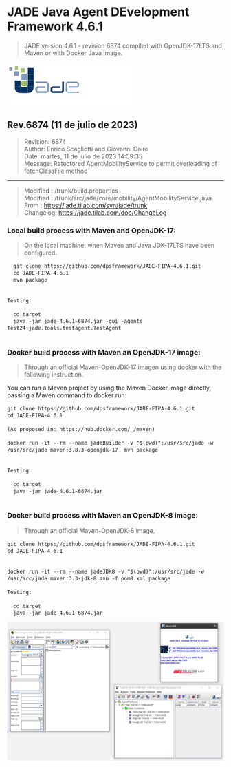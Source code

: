 # JADE Java Agent DEvelopment Framework 4.6.1

> JADE version 4.6.1 - revision 6874 compiled with OpenJDK-17LTS and Maven or with Docker Java image.

![JADE version 4.6.1 - revision 6874 compiled with OpenJDK-17LTS](./images/logoJade.png)

## Rev.6874 (11 de julio de 2023)

> Revision: 6874<br>
  Author: Enrico Scagliotti and Giovanni Caire<br>
  Date: martes, 11 de julio de 2023 14:59:35<br>
  Message: Retectored AgentMobilityService to permit overloading of fetchClassFile method

----

> Modified : /trunk/build.properties<br>
  Modified : /trunk/src/jade/core/mobility/AgentMobilityService.java<br>
  From     : https://jade.tilab.com/svn/jade/trunk<br>
  Changelog: https://jade.tilab.com/doc/ChangeLog<br>





### Local build process with Maven and OpenJDK-17:

> On the local machine: when Maven and Java JDK-17LTS have been configured.


```shell
  git clone https://github.com/dpsframework/JADE-FIPA-4.6.1.git
  cd JADE-FIPA-4.6.1
  mvn package
  
  
Testing: 

  cd target
  java -jar jade-4.6.1-6874.jar -gui -agents Test24:jade.tools.testagent.TestAgent
  
```

### Docker build process with Maven an OpenJDK-17 image:

> Through an official Maven-OpenJDK-17 imagen using docker with the following instruction.

You can run a Maven project by using the Maven Docker image directly, passing a Maven command to docker run:

```
git clone https://github.com/dpsframework/JADE-FIPA-4.6.1.git
cd JADE-FIPA-4.6.1

(As proposed in: https://hub.docker.com/_/maven)

docker run -it --rm --name jadeBuilder -v "$(pwd)":/usr/src/jade -w /usr/src/jade maven:3.8.3-openjdk-17  mvn package


Testing: 

  cd target
  java -jar jade-4.6.1-6874.jar 


```

### Docker build process with Maven an OpenJDK-8 image:

> Through an official Maven-OpenJDK-8 image.

```
git clone https://github.com/dpsframework/JADE-FIPA-4.6.1.git
cd JADE-FIPA-4.6.1


docker run -it --rm --name jadeJDK8 -v "$(pwd)":/usr/src/jade -w /usr/src/jade maven:3.3-jdk-8 mvn -f pom8.xml package

Testing: 

  cd target
  java -jar jade-4.6.1-6874.jar 

```

![JADE Java DEvelopment Framework v4.6.1 - rev6874 testagent](./images/jade-rma-testagent-v461-r6874.png)




